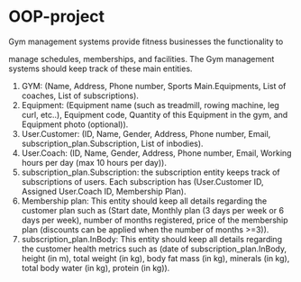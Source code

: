 # OOP-project
Gym management systems provide fitness businesses the functionality to

manage schedules, memberships, and facilities.
The Gym management systems should keep track of these main entities.
1. GYM: (Name, Address, Phone number, Sports Main.Equipments, List of coaches,
List of subscriptions).
2. Equipment: (Equipment name (such as treadmill, rowing machine, leg curl,
etc..), Equipment code, Quantity of this Equipment in the gym, and Equipment
photo (optional)).
3. User.Customer: (ID, Name, Gender, Address, Phone number, Email, subscription_plan.Subscription,
List of inbodies).
4. User.Coach: (ID, Name, Gender, Address, Phone number, Email, Working hours
per day (max 10 hours per day)).
5. subscription_plan.Subscription: the subscription entity keeps track of subscriptions of users.
Each subscription has (User.Customer ID, Assigned User.Coach ID, Membership Plan).
6. Membership plan: This entity should keep all details regarding the customer
plan such as (Start date, Monthly plan (3 days per week or 6 days per week),
number of months registered, price of the membership plan (discounts can
be applied when the number of months >=3)).
7. subscription_plan.InBody: This entity should keep all details regarding the customer health
metrics such as (date of subscription_plan.InBody, height (in m), total weight (in kg), body fat
mass (in kg), minerals (in kg), total body water (in kg), protein (in kg)).
